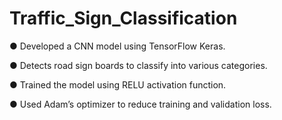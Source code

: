 # Traffic_Sign_Classification

● Developed a CNN model using TensorFlow Keras.

● Detects road sign boards to classify into various categories.

● Trained the model using RELU activation function.

● Used Adam’s optimizer to reduce training and validation loss.
